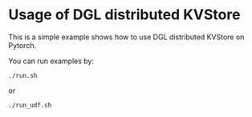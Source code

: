 # Usage of DGL distributed KVStore

This is a simple example shows how to use DGL distributed KVStore on Pytorch.

You can run examples by:

```
./run.sh
```

or

```
./run_udf.sh
```
